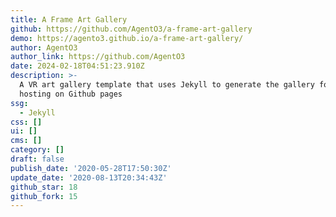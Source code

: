 ```yaml
---
title: A Frame Art Gallery
github: https://github.com/AgentO3/a-frame-art-gallery
demo: https://agento3.github.io/a-frame-art-gallery/
author: AgentO3
author_link: https://github.com/AgentO3
date: 2024-02-18T04:51:23.910Z
description: >-
  A VR art gallery template that uses Jekyll to generate the gallery for easy
  hosting on Github pages
ssg:
  - Jekyll
css: []
ui: []
cms: []
category: []
draft: false
publish_date: '2020-05-28T17:50:30Z'
update_date: '2020-08-13T20:34:43Z'
github_star: 18
github_fork: 15
---
```

